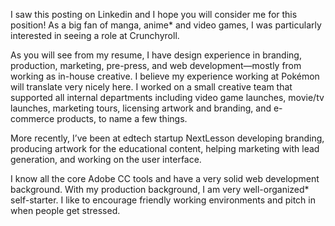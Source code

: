 

I saw this posting on Linkedin and I hope you will consider me for this position! As a big fan of manga, anime<span class='tooltip' title='One Piece!!! One Punch Man!! xoxo'>*</span> and video games, I was particularly interested in seeing a role at Crunchyroll.

As you will see from my resume, I have design experience in branding, production, marketing, pre-press, and web development—mostly from working as in-house creative. I believe my experience working at Pok&eacute;mon will translate very nicely here. I worked on a small creative team that supported all internal departments including video game launches, movie/tv launches, marketing tours, licensing artwork and branding, and e-commerce products, to name a few things.

More recently, I’ve been at edtech startup NextLesson developing branding, producing artwork for the educational content, helping marketing with lead generation, and working on the user interface.

I know all the core Adobe CC tools and have a very solid web development background. With my production background, I am very well-organized<span class="tooltip" title="I can't tell you how many to-do lists apps I try out in a year!">*</span> self-starter. I like to encourage friendly working environments and pitch in when people get stressed.

<!-- ======================== -->

<!-- ###Job description

Do you like making really cool visuals? Are you a bit of a design nerd? Are you into science fiction, comic books, street art, anime, independent animation, gaming, horror, fan culture, comedy, and illustration? Maybe you can join the team at Ellation!
We are looking for a mid-level Graphic Designer to join our Creative Services Team in a full-time, staff position.

###The Ideal Candidate Will
* have worked in one or more of the following areas - television and film, marketing, advertising agency, branding agency, or design studio.
* have some experience and/or serious interest in print design, web design, merchandise design, logo design, motion design, storyboarding, branding, and typography.
* be based in the San Francisco Bay Area or willing to relocate near the Ellation office.
* A professional portfolio / website is required for consideration.
* Qualifications
* 2-4 years professional experience.
* Must be very capable with the Adobe CC Suite - Photoshop, Illustrator, InDesign.
* Helpful to have familiarity with the broader Adobe CC Suite - After Effects and Premiere.
* An active interest in pop culture, entertainment, and animation.
* Must be comfortable with direct feedback and revisions, and able to execute changes promptly.
* Must be well-organized, punctual, and able to communicate clearly.

###Benefits
* Competitive salary
* Health, dental and vision insurance, 401k, and Commuter benefits
* Fun, passionate and skilled co-workers
* Catered lunch and dinner 4x/week
* Pet friendly environment
* Please beware of recent scams to online job seekers. Those applying to our job openings will only be contacted directly from @crunchyroll.com and @ellation.com email accounts. If you have any questions of the authenticity of an Ellation or Crunchyroll job offer, please contact jobs@crunchyroll.com before giving away any personal information.

###About Crunchyroll
Crunchyroll is a leading global destination and platform for Japanese anime and Asian content. Through applications including Crunchyroll for iPhone, iPad, Android, Playstation®3, Playstation®4, Xbox LIVE®, AppleTV, Roku, Internet-enabled TVs, set-top boxes, affiliate websites and its own streaming website, Crunchyroll delivers more than 25,000 episodes and 15,000 hours of officially-licensed content from leading Asian media producers direct to viewers translated professionally in multiple languages within minutes of TV broadcast. The company was founded in 2006 and now has over 700,000 paid subscribers and is a Top 10 SVOD service.

###About Ellation, Inc. (General)
Ellation is a leading OTT video business committed to building premium video experiences for passionate superfans and creating a more sustainable direct-to-consumer business model for content creators and programmers. Ellation operates the anime streaming platform Crunchyroll, the crafting site Creativebug, and the recently launched VRV, a curated multi-channel platform for fans of animation, games, sci-fi, fantasy, comedy, horror, and technology.
Ellation is headquartered in San Francisco, CA and is funded by Otter Media, a Joint Venture between The Chernin Group and AT&T. -->